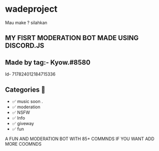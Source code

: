 # wadeproject
Mau make ? silahkan 
## MY FISRT MODERATION BOT MADE USING DISCORD.JS 
## Made by tag:- Kyow.#8580
Id- 717824012184715336
## Categories 📑


- ✅ music soon .
- ✅ moderation
- ✅ NSFW 
- ✅ Info
- ✅ giveway
- ✅ fun

A FUN AND MODERATION BOT WITH 85+ COMMNDS 
IF YOU WANT ADD MORE COOMNDS 

